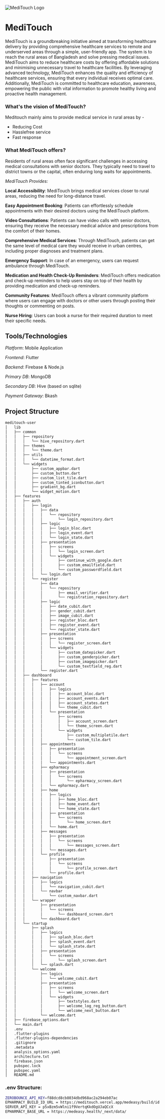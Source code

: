 ![MediTouch Logo](https://github.com/kaiumallimon/appf-assets/raw/main/app-icon-128.png)

# MediTouch

MediTouch is a groundbreaking initiative aimed at transforming healthcare delivery by providing comprehensive healthcare services to remote and underserved areas through a simple, user-friendly app. The system is to reach the rural areas of Bangladesh and solve pressing medical issues. MediTouch aims to reduce healthcare costs by offering affordable solutions and minimising unnecessary travel to healthcare facilities. By leveraging advanced technology, MediTouch enhances the quality and efficiency of healthcare services, ensuring that every individual receives optimal care. Additionally, MediTouch is committed to healthcare education, awareness, empowering the public with vital information to promote healthy living and proactive health management.


### What's the vision of MediTouch?

Meditouch mainly aims to provide medical service in rural areas by -
- Reducing Cost
- Hasslefree service
- Fast response

### What MediTouch offers?
Residents of rural areas often face significant challenges in accessing medical consultations with senior doctors. They typically need to travel to district towns or the capital, often enduring long waits for appointments.

*MediTouch Provides:*

**Local Accessibility**: 
MediTouch brings medical services closer to rural areas, reducing the need for long-distance travel.

**Easy Appointment Booking**: 
Patients can effortlessly schedule appointments with their desired doctors using the MediTouch platform.

**Video Consultations**: 
Patients can have video calls with senior doctors, ensuring they receive the necessary medical advice and prescriptions from the comfort of their homes.

**Comprehensive Medical Services**: Through MediTouch, patients can get the same level of medical care they would receive in urban centres, including proper diagnoses and treatment plans.

**Emergency Support**:
In case of an emergency, users can request ambulance through MediTouch.

**Medication and Health Check-Up Reminders**: 
MediTouch offers medication and check-up reminders to help users stay on top of their health by providing medication and check-up reminders. 

**Community Features**: 
MediTouch offers a vibrant community platform where users can engage with doctors or other users through posting their thoughts or commenting on posts. 

**Nurse Hiring**: Users can book a nurse for their required duration to meet their specific needs.


## Tools/Technologies

*Platform*: Mobile Application

*Frontend*: Flutter

*Backend*: Firebase & Node.js

*Primary DB*: MongoDB

*Secondary DB*: Hive (based on sqlite)

*Payment Gateway*: Bkash

## Project Structure

```bash
meditouch-user
│   lib
│   ├── common
│   │   ├── repository
│   │   │   └── hive_repository.dart
│   │   ├── themes
│   │   │   └── theme.dart
│   │   ├── utils
│   │   │   └── datetime_format.dart
│   │   └── widgets
│   │       ├── custom_appbar.dart
│   │       ├── custom_button.dart
│   │       ├── custom_list_tile.dart
│   │       ├── custom_tinted_iconbutton.dart
│   │       ├── gradient_bg.dart
│   │       └── widget_motion.dart
│   ├── features
│   │   ├── auth
│   │   │   ├── login
│   │   │   │   ├── data
│   │   │   │   │   └── repository
│   │   │   │   │       └── login_repository.dart
│   │   │   │   ├── logic
│   │   │   │   │   ├── login_bloc.dart
│   │   │   │   │   ├── login_event.dart
│   │   │   │   │   └── login_state.dart
│   │   │   │   ├── presentation
│   │   │   │   │   ├── screens
│   │   │   │   │   │   └── login_screen.dart
│   │   │   │   │   └── widgets
│   │   │   │   │       ├── continue_with_google.dart
│   │   │   │   │       ├── custom_emailfield.dart
│   │   │   │   │       └── custom_passwordfield.dart
│   │   │   │   └── login.dart
│   │   │   └── register
│   │   │       ├── data
│   │   │       │   └── repository
│   │   │       │       ├── email_verifier.dart
│   │   │       │       └── registration_repository.dart
│   │   │       ├── logic
│   │   │       │   ├── date_cubit.dart
│   │   │       │   ├── gender_cubit.dart
│   │   │       │   ├── image_cubit.dart
│   │   │       │   ├── register_bloc.dart
│   │   │       │   ├── register_event.dart
│   │   │       │   └── register_state.dart
│   │   │       ├── presentation
│   │   │       │   ├── screens
│   │   │       │   │   └── register_screen.dart
│   │   │       │   └── widgets
│   │   │       │       ├── custom_datepicker.dart
│   │   │       │       ├── custom_genderpicker.dart
│   │   │       │       ├── custom_imagepicker.dart
│   │   │       │       └── custom_textfield_reg.dart
│   │   │       └── register.dart
│   │   ├── dashboard
│   │   │   ├── features
│   │   │   │   ├── account
│   │   │   │   │   ├── logics
│   │   │   │   │   │   ├── account_bloc.dart
│   │   │   │   │   │   ├── account_events.dart
│   │   │   │   │   │   ├── account_states.dart
│   │   │   │   │   │   └── theme_cubit.dart
│   │   │   │   │   └── presentation
│   │   │   │   │       ├── screens
│   │   │   │   │       │   ├── account_screen.dart
│   │   │   │   │       │   └── theme_screen.dart
│   │   │   │   │       └── widgets
│   │   │   │   │           ├── custom_multipletile.dart
│   │   │   │   │           └── custom_tile.dart
│   │   │   │   ├── appointments
│   │   │   │   │   ├── presentation
│   │   │   │   │   │   └── screens
│   │   │   │   │   │       └── appointment_screen.dart
│   │   │   │   │   └── appointments.dart
│   │   │   │   ├── epharmacy
│   │   │   │   │   ├── presentation
│   │   │   │   │   │   └── screens
│   │   │   │   │   │       └── epharmacy_screen.dart
│   │   │   │   │   └── epharmacy.dart
│   │   │   │   ├── home
│   │   │   │   │   ├── logics
│   │   │   │   │   │   ├── home_bloc.dart
│   │   │   │   │   │   ├── home_event.dart
│   │   │   │   │   │   └── home_state.dart
│   │   │   │   │   ├── presentation
│   │   │   │   │   │   └── screens
│   │   │   │   │   │       └── home_screen.dart
│   │   │   │   │   └── home.dart
│   │   │   │   ├── messages
│   │   │   │   │   ├── presentation
│   │   │   │   │   │   └── screens
│   │   │   │   │   │       └── messages_screen.dart
│   │   │   │   │   └── messages.dart
│   │   │   │   └── profile
│   │   │   │       ├── presentation
│   │   │   │       │   └── screens
│   │   │   │       │       └── profile_screen.dart
│   │   │   │       └── profile.dart
│   │   │   ├── navigation
│   │   │   │   ├── logics
│   │   │   │   │   └── navigation_cubit.dart
│   │   │   │   └── navbar
│   │   │   │       └── custom_navbar.dart
│   │   │   └── wrapper
│   │   │       ├── presentation
│   │   │       │   └── screens
│   │   │       │       └── dashboard_screen.dart
│   │   │       └── dashboard.dart
│   │   └── startup
│   │       ├── splash
│   │       │   ├── logics
│   │       │   │   ├── splash_bloc.dart
│   │       │   │   ├── splash_event.dart
│   │       │   │   └── splash_state.dart
│   │       │   ├── presentation
│   │       │   │   └── screens
│   │       │   │       └── splash_screen.dart
│   │       │   └── splash.dart
│   │       └── welcome
│   │           ├── logics
│   │           │   └── welcome_cubit.dart
│   │           ├── presentation
│   │           │   ├── screens
│   │           │   │   └── welcome_screen.dart
│   │           │   └── widgets
│   │           │       ├── textstyles.dart
│   │           │       ├── welcome_log_reg_button.dart
│   │           │       └── welcome_next_button.dart
│   │           └── welcome.dart
│   ├── firebase_options.dart
│   └── main.dart
│   .env
│   .flutter-plugins
│   .flutter-plugins-dependencies
│   .gitignore
│   .metadata
│   analysis_options.yaml
│   architecture.txt
│   firebase.json
│   pubspec.lock
│   pubspec.yaml
│   README.md
```

### .env Structure:

```bash
ZEROBOUNCE_API_KEY=f88dcd8cb8034dbd968ac2a294eb07ac
EPHARMACY_BUILD_ID_URL = https://meditouch.vercel.app/medeasy/build/id
SERVER_API_KEY = p5xBzm5vWlni1f9VertqKkdOgUJaQCcX
EPHARMACY_BASE_URL = https://medeasy.health/_next/data/

```